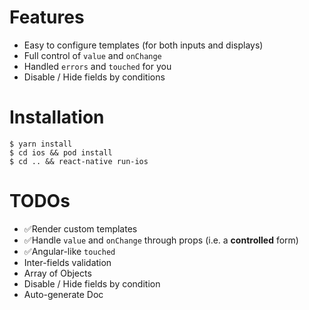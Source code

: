 # Features

- Easy to configure templates (for both inputs and displays)
- Full control of `value` and `onChange`
- Handled `errors` and `touched` for you
- Disable / Hide fields by conditions

# Installation

```
$ yarn install
$ cd ios && pod install
$ cd .. && react-native run-ios
```

# TODOs

- ✅Render custom templates
- ✅Handle `value` and `onChange` through props (i.e. a **controlled** form)
- ✅Angular-like `touched`
- Inter-fields validation
- Array of Objects
- Disable / Hide fields by condition
- Auto-generate Doc
